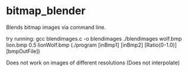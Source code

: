# bitmap_blender
Blends bitmap images via command line.

try running:
gcc blendimages.c -o blendimages
./blendimages wolf.bmp lion.bmp 0.5 lionWolf.bmp (./program [inBmp1] [inBmp2] [Ratio(0-1.0)] [bmpOutFile])

Does not work on images of different resolutions (Does not interpolate)

